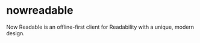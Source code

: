 nowreadable
===========

Now Readable is an offline-first client for Readability with a unique, modern design.
